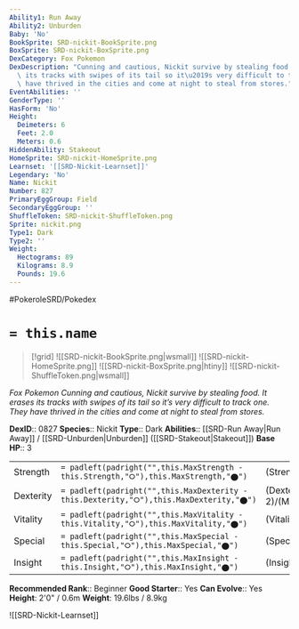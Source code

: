 ```yaml
---
Ability1: Run Away
Ability2: Unburden
Baby: 'No'
BookSprite: SRD-nickit-BookSprite.png
BoxSprite: SRD-nickit-BoxSprite.png
DexCategory: Fox Pokemon
DexDescription: "Cunning and cautious, Nickit survive by stealing food. It erases\
  \ its tracks with swipes of its tail so it\u2019s very difficult to track one. They\
  \ have thrived in the cities and come at night to steal from stores."
EventAbilities: ''
GenderType: ''
HasForm: 'No'
Height:
  Deimeters: 6
  Feet: 2.0
  Meters: 0.6
HiddenAbility: Stakeout
HomeSprite: SRD-nickit-HomeSprite.png
Learnset: '[[SRD-Nickit-Learnset]]'
Legendary: 'No'
Name: Nickit
Number: 827
PrimaryEggGroup: Field
SecondaryEggGroup: ''
ShuffleToken: SRD-nickit-ShuffleToken.png
Sprite: nickit.png
Type1: Dark
Type2: ''
Weight:
  Hectograms: 89
  Kilograms: 8.9
  Pounds: 19.6
---
```


#PokeroleSRD/Pokedex

# `= this.name`

> [!grid]
> ![[SRD-nickit-BookSprite.png|wsmall]]
> ![[SRD-nickit-HomeSprite.png]]
> ![[SRD-nickit-BoxSprite.png|htiny]]
> ![[SRD-nickit-ShuffleToken.png|wsmall]]


*Fox Pokemon*
*Cunning and cautious, Nickit survive by stealing food. It erases its tracks with swipes of its tail so it’s very difficult to track one. They have thrived in the cities and come at night to steal from stores.*

**DexID**:: 0827
**Species**:: Nickit
**Type**:: Dark
**Abilities**:: [[SRD-Run Away|Run Away]] / [[SRD-Unburden|Unburden]] ([[SRD-Stakeout|Stakeout]])
**Base HP**:: 3

|           |                                                                                        |                                          |
| --------- | -------------------------------------------------------------------------------------- | ---------------------------------------- |
| Strength  | `= padleft(padright("",this.MaxStrength - this.Strength,"⭘"),this.MaxStrength,"⬤")`    | (Strength::1)/(MaxStrength::3)   |
| Dexterity | `= padleft(padright("",this.MaxDexterity - this.Dexterity,"⭘"),this.MaxDexterity,"⬤")` | (Dexterity:: 2)/(MaxDexterity::4) |
| Vitality  | `= padleft(padright("",this.MaxVitality - this.Vitality,"⭘"),this.MaxVitality,"⬤")`    | (Vitality::1)/(MaxVitality::3)   |
| Special   | `= padleft(padright("",this.MaxSpecial - this.Special,"⭘"),this.MaxSpecial,"⬤")`       | (Special::2)/(MaxSpecial::4)     |
| Insight   | `= padleft(padright("",this.MaxInsight - this.Insight,"⭘"),this.MaxInsight,"⬤")`       | (Insight::2)/(MaxInsight::4)     |


**Recommended Rank**:: Beginner
**Good Starter**:: Yes
**Can Evolve**:: Yes
**Height**: 2'0" / 0.6m
**Weight**: 19.6lbs / 8.9kg

![[SRD-Nickit-Learnset]]